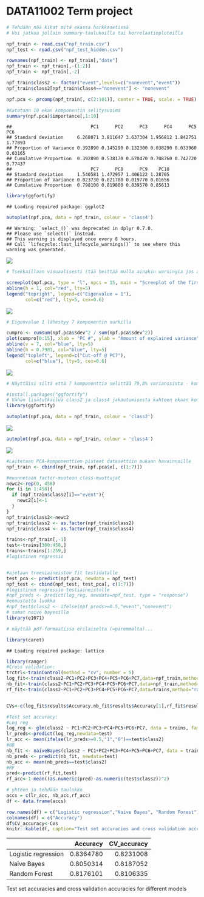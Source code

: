 DATA11002 Term project
================

``` r
# Tehdään nää kikat mitä ekassa harkkasetissä
# Voi jatkaa jollain summary-taulukoilla tai korrelaatioploteilla

npf_train <- read.csv("npf_train.csv")
npf_test <- read.csv("npf_test_hidden.csv")

rownames(npf_train) <- npf_train[,"date"] 
npf_train <- npf_train[,-(1:2)]
npf_train <- npf_train[,-2]

npf_train$class2 <- factor("event",levels=c("nonevent","event"))
npf_train$class2[npf_train$class4=="nonevent"] <- "nonevent"
```

``` r
npf.pca <- prcomp(npf_train[, c(2:101)], center = TRUE, scale. = TRUE)

#Katotaan 10 ekan komponentin selitysvoima
summary(npf.pca)$importance[,1:10]
```

    ##                             PC1      PC2      PC3      PC4      PC5     PC6
    ## Standard deviation     6.268071 3.811647 3.637304 1.956812 1.842751 1.77893
    ## Proportion of Variance 0.392890 0.145290 0.132300 0.038290 0.033960 0.03165
    ## Cumulative Proportion  0.392890 0.538170 0.670470 0.708760 0.742720 0.77437
    ##                             PC7      PC8      PC9    PC10
    ## Standard deviation     1.540581 1.472957 1.406122 1.28705
    ## Proportion of Variance 0.023730 0.021700 0.019770 0.01656
    ## Cumulative Proportion  0.798100 0.819800 0.839570 0.85613

``` r
library(ggfortify)
```

    ## Loading required package: ggplot2

``` r
autoplot(npf.pca, data = npf_train, colour = 'class4')
```

    ## Warning: `select_()` was deprecated in dplyr 0.7.0.
    ## Please use `select()` instead.
    ## This warning is displayed once every 8 hours.
    ## Call `lifecycle::last_lifecycle_warnings()` to see where this warning was generated.

![](test_files/figure-gfm/data_exploration-1.png)<!-- -->

``` r
# Tsekkaillaan visuaalisesti (tää heittää mulla ainakin warningia jos ajaa konsoliin mutta latoo ihan ok?)

screeplot(npf.pca, type = "l", npcs = 15, main = "Screeplot of the first 15 PCs")
abline(h = 1, col="red", lty=5)
legend("topright", legend=c("Eigenvalue = 1"),
       col=c("red"), lty=5, cex=0.6)
```

![](test_files/figure-gfm/data_exploration-2.png)<!-- -->

``` r
# Eigenvalue 1 lähestyy 7 komponentin nurkilla

cumpro <- cumsum(npf.pca$sdev^2 / sum(npf.pca$sdev^2))
plot(cumpro[0:15], xlab = "PC #", ylab = "Amount of explained variance", main = "Cumulative variance plot")
abline(v = 7, col="blue", lty=5)
abline(h = 0.7981, col="blue", lty=5)
legend("topleft", legend=c("Cut-off @ PC7"),
       col=c("blue"), lty=5, cex=0.6)
```

![](test_files/figure-gfm/data_exploration-3.png)<!-- -->

``` r
# Näyttäisi siltä että 7 komponenttia selittää 79,8% varianssista - komponenttien määrän lisääminen ei enää hirveästi kasvata selitysvoimaa -> Olisko tässä hyvä vai tarvisko pienentää?
```

``` r
#install.packages("ggfortify")
# Vähän lisätutkailua class2 ja class4 jakautumisesta kahteen ekaan komponenttiin
library(ggfortify)

autoplot(npf.pca, data = npf_train, colour = 'class2')
```

![](test_files/figure-gfm/data_exploration2-1.png)<!-- -->

``` r
autoplot(npf.pca, data = npf_train, colour = 'class4')
```

![](test_files/figure-gfm/data_exploration2-2.png)<!-- -->

``` r
#Laitetaan PCA-komponenttien pisteet datasettiin mukaan havainnoille
npf_train <- cbind(npf_train, npf.pca$x[, c(1:7)])

#muunnetaan factor-muotoon class-muuttujat
newc2<-rep(0, 458)
for (i in 1:458){
  if (npf_train$class2[i]=="event"){
    newc2[i]<-1
  }
}
npf_train$class2<-newc2
npf_train$class2 <- as.factor(npf_train$class2)
npf_train$class4 <- as.factor(npf_train$class4)

trains<-npf_train[,-1]
test<-trains[300:458,]
trains<-trains[1:259,]
#logistinen regressio


#ajetaan treeniaineiston fit testidatalle
test_pca <- predict(npf.pca, newdata = npf_test)
npf_test <- cbind(npf_test, test_pca[, c(1:7)])
#logistinen regressio testiaineistolle
#npf_preds <- predict(log_reg, newdata=npf_test, type = "response")
#ennustettu luokka
#npf_test$class2 <- ifelse(npf_preds>=0.5,"event","nonevent")
# samat naive bayesilla
library(e1071)

# näyttää pdf-formaatissa erilaiselta (=paremmalta)...
```

``` r
library(caret)
```

    ## Loading required package: lattice

``` r
library(ranger)
#Cross validation:
trctrl<-trainControl(method = "cv", number = 5)
log_fit<-train(class2~PC1+PC2+PC3+PC4+PC5+PC6+PC7,data=npf_train,method="glm",family="binomial",trControl=trctrl)
nb_fit<-train(class2~PC1+PC2+PC3+PC4+PC5+PC6+PC7,data=npf_train,method="naive_bayes",trControl=trctrl)
rf_fit<-train(class2~PC1+PC2+PC3+PC4+PC5+PC6+PC7,data=trains,method="ranger",trControl=trctrl)


CVs<-c(log_fit$results$Accuracy,nb_fit$results$Accuracy[1],rf_fit$results$Accuracy[1])

#Test set accuracy:
#Log reg
log_reg <- glm(class2 ~ PC1+PC2+PC3+PC4+PC5+PC6+PC7, data = trains, family = "binomial")
lr_preds<-predict(log_reg,newdata=test)
lr_acc <- mean(ifelse(lr_preds>=0.5,"1","0")==test$class2)
#NB
nb_fit <- naiveBayes(class2 ~ PC1+PC2+PC3+PC4+PC5+PC6+PC7, data = trains)
nb_preds <- predict(nb_fit, newdata=test)
nb_acc <- mean(nb_preds==test$class2)
#RF
pred<-predict(rf_fit,test)
rf_acc<-1-mean((as.numeric(pred)-as.numeric(test$class2))^2)

# yhteen ja tehdään taulukko
accs = c(lr_acc, nb_acc,rf_acc)
df <- data.frame(accs)

row.names(df) = c("Logistic regression","Naive Bayes", "Random Forest")
colnames(df) = c("Accuracy")
df$CV_accuracy<-CVs
knitr::kable(df, caption="Test set accuracies and cross validation accuracies for different models")
```

|                     |  Accuracy | CV_accuracy |
|:--------------------|----------:|------------:|
| Logistic regression | 0.8364780 |   0.8231008 |
| Naive Bayes         | 0.8050314 |   0.8187052 |
| Random Forest       | 0.8176101 |   0.8106335 |

Test set accuracies and cross validation accuracies for different models
